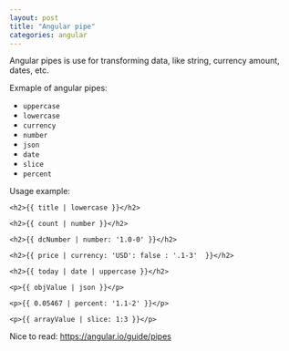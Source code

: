 ```yaml
---
layout: post
title: "Angular pipe"
categories: angular
---
```


Angular pipes is use for transforming data, like string, currency amount, dates, etc.

Exmaple of angular pipes:

- `uppercase`
- `lowercase`
- `currency`
- `number`
- `json`
- `date`
- `slice`
- `percent`

Usage example:

```
<h2>{{ title | lowercase }}</h2>

<h2>{{ count | number }}</h2>

<h2>{{ dcNumber | number: '1.0-0' }}</h2>

<h2>{{ price | currency: 'USD': false : '.1-3'  }}</h2>

<h2>{{ today | date | uppercase }}</h2>

<p>{{ objValue | json }}</p>

<p>{{ 0.05467 | percent: '1.1-2' }}</p>

<p>{{ arrayValue | slice: 1:3 }}</p>
```

Nice to read: https://angular.io/guide/pipes